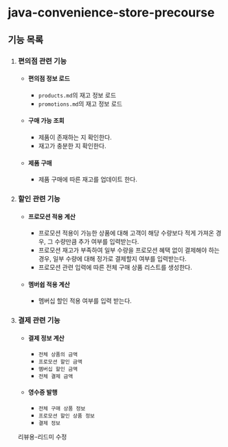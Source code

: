 # java-convenience-store-precourse

## 기능 목록
1. ### 편의점 관련 기능
   - #### 편의점 정보 로드
     - `products.md`의 재고 정보 로드
     - `promotions.md`의 재고 정보 로드
   - #### 구매 가능 조회
     - 제품이 존재하는 지 확인한다.
     - 재고가 충분한 지 확인한다.
   - #### 제품 구매
     - 제품 구매에 따른 재고를 업데이트 한다.

2. ### 할인 관련 기능
   - #### 프로모션 적용 계산
     - 프로모션 적용이 가능한 상품에 대해 고객이 해당 수량보다 적게 가져온 경우, 그 수량만큼 추가 여부를 입력받는다.
     - 프로모션 재고가 부족하여 일부 수량을 프로모션 혜택 없이 결제해야 하는 경우, 일부 수량에 대해 정가로 결제할지 여부를 입력받는다.
     - 프로모션 관련 입력에 따른 전체 구매 상품 리스트를 생성한다.
   - #### 멤버쉽 적용 계산
     - 멤버십 할인 적용 여부를 입력 받는다.

3. ### 결제 관련 기능
   - #### 결제 정보 계산
     - `전체 상품의 금액`
     - `프로모션 할인 금액`
     - `멤버십 할인 금액`
     - `전체 결제 금액`
   - #### 영수증 발행
       - `전체 구매 상품 정보`
       - `프로모션 할인 상품 정보`
       - `결제 정보`

   리뷰용-리드미 수정

